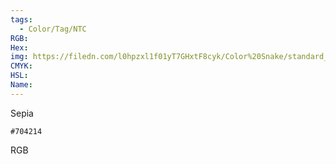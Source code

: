 ```yaml
---
tags:
  - Color/Tag/NTC
RGB:
Hex:
img: https://filedn.com/l0hpzxl1f01yT7GHxtF8cyk/Color%20Snake/standard_csv_to_svg/%23/704214.svg
CMYK:
HSL:
Name:
---
```

Sepia
```palette
#704214
```
RGB
